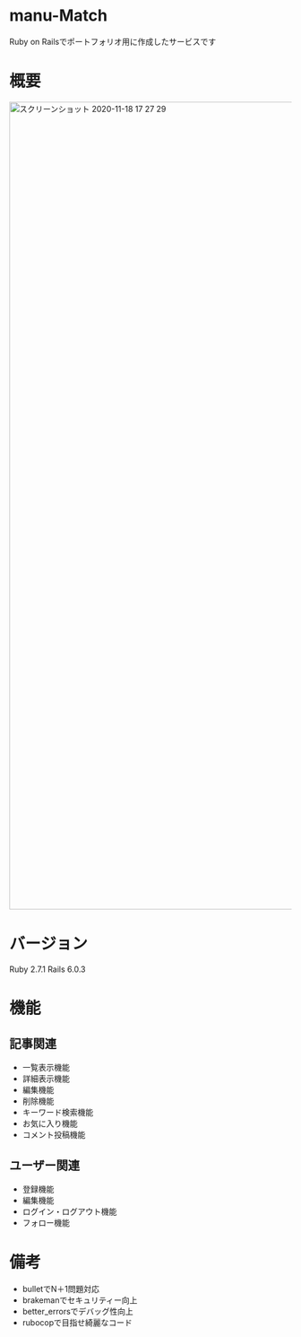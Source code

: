 # manu-Match

Ruby on Railsでポートフォリオ用に作成したサービスです

# 概要 

<img width="1440" alt="スクリーンショット 2020-11-18 17 27 29" src="https://user-images.githubusercontent.com/64192021/99505935-cfb4e600-29c4-11eb-8c77-f5f90539c273.png">

# バージョン
Ruby  2.7.1
Rails 6.0.3

# 機能
## 記事関連
 - 一覧表示機能
 - 詳細表示機能
 - 編集機能
 - 削除機能
 - キーワード検索機能
 - お気に入り機能
 - コメント投稿機能

## ユーザー関連
 - 登録機能
 - 編集機能
 - ログイン・ログアウト機能
 - フォロー機能

# 備考
 - bulletでN＋1問題対応
 - brakemanでセキュリティー向上
 - better_errorsでデバッグ性向上
 - rubocopで目指せ綺麗なコード
